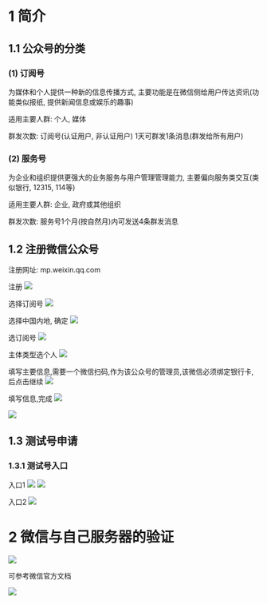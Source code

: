 # 1 简介

## 1.1 公众号的分类

### (1) 订阅号

为媒体和个人提供一种新的信息传播方式, 主要功能是在微信侧给用户传达资讯(功能类似报纸,
提供新闻信息或娱乐的趣事)

适用主要人群: 个人, 媒体

群发次数: 订阅号(认证用户, 非认证用户) 1天可群发1条消息(群发给所有用户)

### (2) 服务号

为企业和组织提供更强大的业务服务与用户管理管理能力, 主要偏向服务类交互(类似银行, 12315, 114等)

适用主要人群: 企业, 政府或其他组织

群发次数: 服务号1个月(按自然月)内可发送4条群发消息

## 1.2 注册微信公众号

注册网址: mp.weixin.qq.com

注册
![](./img/img.png)

选择订阅号
![](./img/img_1.png)

选择中国内地, 确定
![](./img/img_2.png)

选订阅号
![](./img/img_3.png)

主体类型选个人
![](./img/img_4.png)

填写主要信息,需要一个微信扫码,作为该公众号的管理员,该微信必须绑定银行卡, 后点击继续
![](./img/img_5.png)

填写信息,完成
![](./img/img_6.png)

![](img/img_7.png)

## 1.3 测试号申请

### 1.3.1 测试号入口

入口1
![](img/img_8.png)
![](img/img_9.png)

入口2
![](img/img_10.png)

# 2 微信与自己服务器的验证

![](img/img_11.png)

可参考微信官方文档

![](img/img_12.png)